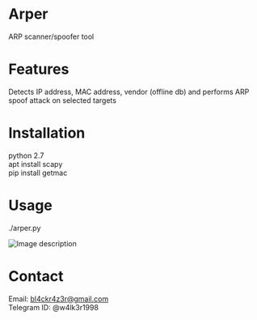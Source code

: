 # Arper
 ARP scanner/spoofer tool  
 
 
 # Features  
Detects IP address, MAC address, vendor (offline db) and performs ARP spoof attack on selected targets
 
 
# Installation  
python 2.7  
apt install scapy  
pip install getmac  


# Usage  
./arper.py  

![Image description](https://github.com/7h3w4lk3r/Arper/blob/master/a.png)


# Contact  
Email: bl4ckr4z3r@gmail.com  
Telegram ID: @w4lk3r1998
